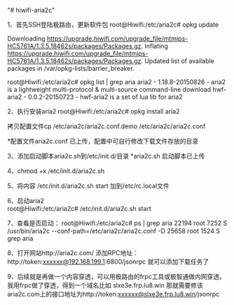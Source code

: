 "# hiwifi-aria2c" 



1、首先SSH登陆极路由，更新软件包
root@Hiwifi:/etc/aria2c# opkg update

Downloading https://upgrade.hiwifi.com/upgrade_file/mtmips-HC5761A/1.3.5.18462s/packages/Packages.gz.
Inflating https://upgrade.hiwifi.com/upgrade_file/mtmips-HC5761A/1.3.5.18462s/packages/Packages.gz.
Updated list of available packages in /var/opkg-lists/barrier_breaker.


root@Hiwifi:/etc/aria2c# opkg list | grep aria
aria2 - 1.18.8-20150826 - aria2 is a lightweight multi-protocol & multi-source command-line download
hwf-aria2 - 0.0.2-20150723 - hwf-aria2 is a set of lua lib for aria2


2、执行安装aria2
root@Hiwifi:/etc/aria2c# opkg install aria2

拷贝配置文件cp /etc/aria2c/aria2c.conf.demo /etc/aria2c/aria2c.conf

*配置文件aria2c.conf 已上传，配置中可自行修改下载文件存放的目录

3、添加启动脚本aria2c.sh到/etc/init.d/目录
*aria2c.sh 启动脚本已上传

4、chmod +x /etc/init.d/aria2c.sh


5、将内容  /etc/init.d/aria2c.sh start  加到/etc/rc.local文件



6、启动aria2  
root@Hiwifi:/etc/aria2c# /etc/init.d/aria2c.sh start

7、查看是否启动：
root@Hiwifi:/etc/aria2c# ps  | grep aria
22194 root      7252 S    /usr/bin/aria2c --conf-path=/etc/aria2c/aria2c.conf -D
25658 root      1524 S    grep aria


8、打开网站http://aria2c.com/   添加RPC地址：http://token:xxxxxx@192.168.199.1:6800/jsonrpc   就可以添加下载任务了

9、后续就是再做一个内容穿透，可以用极路由的frpc工具或极智通做内网穿透。我用frpc做了穿透，得到一个域名比如  slxe3e.frp.lu8.win 那就需要修该aria2c.com上的接口地址为http://token:xxxxxx@slxe3e.frp.lu8.win/jsonrpc 


